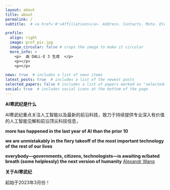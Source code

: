 ```yaml
---
layout: about
title: about
permalink: /
subtitle:  # <a href='#'>Affiliations</a>. Address. Contacts. Moto. Etc.

profile:
  align: right
  image: prof_pic.jpg
  image_circular: false # crops the image to make it circular
  more_info: >
    <p>  由 DALL·E 3 生成  </p>
    <p></p>
    <p></p>

news: true  # includes a list of news items
latest_posts: true  # includes a list of the newest posts
selected_papers: false # includes a list of papers marked as "selected={true}"
social: true  # includes social icons at the bottom of the page
---
```





**AI寒武纪是什么** 

AI寒武纪重点关注人工智能以及最新的前沿科技，致力于持续提供专业深入有价值的人工智能见解和前沿顶尖科技信息，


**more has happened in the last year of AI than the prior 10**

**we are unmistakably in the fiery takeoff of the most important technology of the rest of our lives**

**everybody—governments, citizens, technologists—is awaiting w/bated breath (some helplessly) the next version of humanity**
                                                          [Alexandr Wang](https://twitter.com/alexandr_wang/status/1721898517181129107)                               



**关于AI寒武纪**

起始于2023年3月份！







